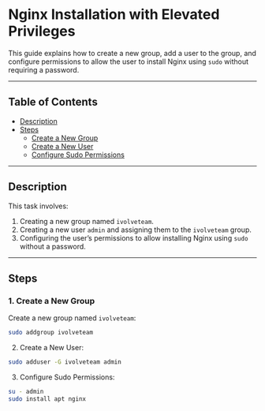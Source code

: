 # Nginx Installation with Elevated Privileges

This guide explains how to create a new group, add a user to the group, and configure permissions to allow the user to install Nginx using `sudo` without requiring a password.

---

## Table of Contents
- [Description](#description)
- [Steps](#steps)
  - [Create a New Group](#1-create-a-new-group)
  - [Create a New User](#2-create-a-new-user)
  - [Configure Sudo Permissions](#3-configure-sudo-permissions)

---

## Description
This task involves:
1. Creating a new group named `ivolveteam`.
2. Creating a new user `admin` and assigning them to the `ivolveteam` group.
3. Configuring the user’s permissions to allow installing Nginx using `sudo` without a password.

---

## Steps

### 1. Create a New Group
Create a new group named `ivolveteam`:
```bash
sudo addgroup ivolveteam
```
2. Create a New User:
```bash
sudo adduser -G ivolveteam admin
```
3. Configure Sudo Permissions:
```bash
su - admin 
sudo install apt nginx
```
